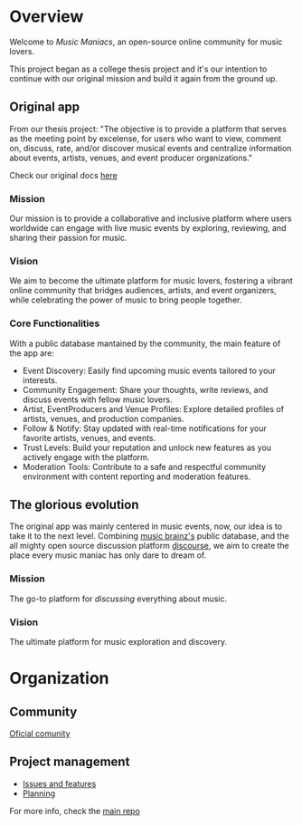 # Overview

Welcome to *Music Maniacs*, an open-source online community for music lovers.

This project began as a college thesis project and it's our intention to continue with our original mission and build it again from the ground up.

## Original app

From our thesis project: "The objective is to provide a platform that serves as the meeting point by excelense, for users who want to view, comment on, discuss, rate, and/or discover musical events and centralize information about events, artists, venues, and event producer organizations."

Check our original docs [here](/thesis/README.md)

### Mission
Our mission is to provide a collaborative and inclusive platform where users worldwide can engage with live music events by exploring, reviewing, and sharing their passion for music.

### Vision
We aim to become the ultimate platform for music lovers, fostering a vibrant online community that bridges audiences, artists, and event organizers, while celebrating the power of music to bring people together.

### Core Functionalities

With a public database mantained by the community, the main feature of the app are:
- Event Discovery: Easily find upcoming music events tailored to your interests.
- Community Engagement: Share your thoughts, write reviews, and discuss events with fellow music lovers.
- Artist, EventProducers and Venue Profiles: Explore detailed profiles of artists, venues, and production companies.
- Follow & Notify: Stay updated with real-time notifications for your favorite artists, venues, and events.
- Trust Levels: Build your reputation and unlock new features as you actively engage with the platform.
- Moderation Tools: Contribute to a safe and respectful community environment with content reporting and moderation features.

## The glorious evolution

The original app was mainly centered in music events, now, our idea is to take it to the next level. Combining [music brainz's](https://github.com/metabrainz/musicbrainz-server) public database, and the all mighty open source discussion platform [discourse](https://github.com/discourse/discourse), we aim to create the place every music maniac has only dare to dream of.


### Mission

The go-to platform for *discussing* everything about music.

### Vision

The ultimate platform for music exploration and discovery.


# Organization

## Community
[Oficial comunity](https://github.com/orgs/Music-Maniacs/discussions)

## Project management

- [Issues and features](https://github.com/Music-Maniacs/music_maniacs_discourse/issues)
- [Planning](https://github.com/orgs/Music-Maniacs/projects)

For more info, check the [main repo](https://github.com/Music-Maniacs/music_maniacs_discourse)
